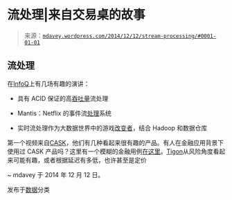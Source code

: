 <!--yml

分类：未分类

日期：2024-05-18 05:44:50

-->

# 流处理|来自交易桌的故事

> 来源：[`mdavey.wordpress.com/2014/12/12/stream-processing/#0001-01-01`](https://mdavey.wordpress.com/2014/12/12/stream-processing/#0001-01-01)

## 流处理

在[InfoQ](http://www.infoq.com/esp)上有几场有趣的演讲：

+   具有 ACID 保证的高[吞吐量](http://www.infoq.com/presentations/acid-stream-processing)流处理

+   Mantis：Netflix 的事件流[处理](http://www.infoq.com/presentations/mantis)系统

+   实时流处理作为大数据世界中的游戏[改变者](http://www.infoq.com/articles/stream-processing-hadoop)，结合 Hadoop 和数据仓库

第一个视频来自[CASK](http://cask.co/products/cdap/)，他们有几种看起来很有趣的产品。有人在金融应用背景下使用过 CASK 产品吗？这里有一个模糊的金融用例[在这里](http://cask.co/products/tigon/)。[Tigon](http://cask.co/products/tigon/)从风险角度看起来可能有趣，或者根据延迟有多低，也许甚至是定价

~ mdavey 于 2014 年 12 月 12 日。

发布于[数据](https://mdavey.wordpress.com/category/data/)分类
